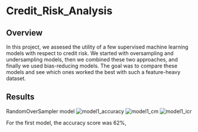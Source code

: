 # Credit_Risk_Analysis

## Overview
In this project, we assesed the utility of a few supervised machine learning models with respect to credit risk. We started with oversampling and undersampling models, then we combined these two approaches, and finally we used bias-reducing models. The goal was to compare these models and see which ones worked the best with such a feature-heavy dataset.

## Results

RandomOverSampler model
![model1_accuracy](https://user-images.githubusercontent.com/95315957/165871789-d9091a85-dd84-4ee6-9b1e-f2975902edbe.PNG)
![model1_cm](https://user-images.githubusercontent.com/95315957/165871798-0970f9f6-7751-4059-bad5-e8e63b41707a.PNG)
![model1_icr](https://user-images.githubusercontent.com/95315957/165871815-8d7de1d9-69ad-4eb8-924f-dbb387ad63a2.PNG)

For the first model, the accuracy score was 62%,
